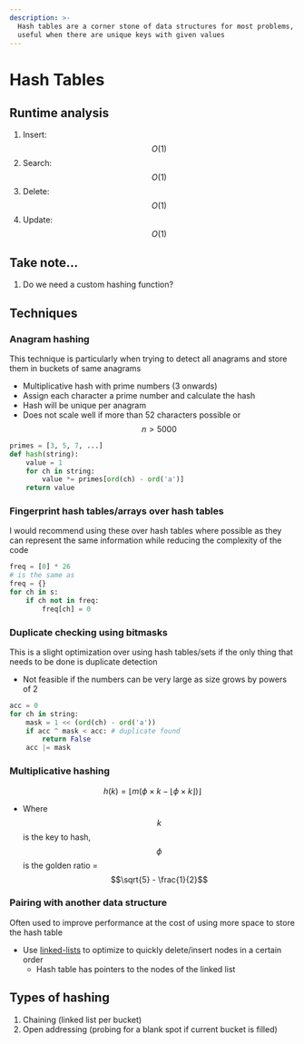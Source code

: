 ```yaml
---
description: >-
  Hash tables are a corner stone of data structures for most problems, they are
  useful when there are unique keys with given values
---
```


# Hash Tables

## Runtime analysis

1. Insert: $$O(1)$$
2. Search: $$O(1)$$
3. Delete: $$O(1)$$
4. Update: $$O(1)$$

## Take note…

1. Do we need a custom hashing function?

## Techniques

### Anagram hashing

This technique is particularly when trying to detect all anagrams and store them in buckets of same anagrams

* Multiplicative hash with prime numbers (3 onwards)
* Assign each character a prime number and calculate the hash
* Hash will be unique per anagram
* Does not scale well if more than 52 characters possible or $$n > 5000$$

```python
primes = [3, 5, 7, ...]
def hash(string):
	value = 1
	for ch in string:
		value *= primes[ord(ch) - ord('a')]
	return value
```

### Fingerprint hash tables/arrays over hash tables

I would recommend using these over hash tables where possible as they can represent the same information while reducing the complexity of the code

```python
freq = [0] * 26
# is the same as 
freq = {}
for ch in s:
    if ch not in freq:
        freq[ch] = 0
```

### Duplicate checking using bitmasks

This is a slight optimization over using hash tables/sets if the only thing that needs to be done is duplicate detection

* Not feasible if the numbers can be very large as size grows by powers of 2

```python
acc = 0
for ch in string:
	mask = 1 << (ord(ch) - ord('a'))
	if acc ^ mask < acc: # duplicate found
		return False
	acc |= mask
```

### Multiplicative hashing

$$
h(k) = \lfloor m(\phi \times k - \lfloor \phi \times k \rfloor) \rfloor
$$

* Where $$k$$ is the key to hash, $$\phi$$ is the golden ratio = $$\sqrt{5} - \frac{1}{2}$$

### Pairing with another data structure

Often used to improve performance at the cost of using more space to store the hash table

* Use [linked-lists](linked-lists/ "mention") to optimize to quickly delete/insert nodes in a certain order
  * Hash table has pointers to the nodes of the linked list

## Types of hashing

1. Chaining (linked list per bucket)
2. Open addressing (probing for a blank spot if current bucket is filled)

